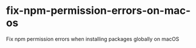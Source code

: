 # fix-npm-permission-errors-on-mac-os
Fix npm permission errors when installing packages globally on macOS 
